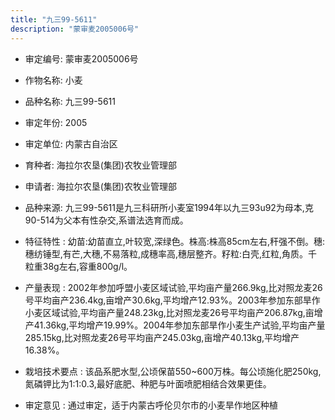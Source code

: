 ```yaml
---
title: "九三99-5611"
description: "蒙审麦2005006号"
---
```

* 审定编号:  蒙审麦2005006号

*  作物名称:  小麦

*  品种名称:  九三99-5611

*  审定年份:  2005

*  审定单位:  内蒙古自治区

* 育种者:  海拉尔农垦(集团)农牧业管理部

*  申请者:  海拉尔农垦(集团)农牧业管理部

*  品种来源:  九三99-5611是九三科研所小麦室1994年以九三93u92为母本,克90-514为父本有性杂交,系谱法选育而成。

*  特征特性 : 
幼苗:幼苗直立,叶较宽,深绿色。株高:株高85cm左右,秆强不倒。穗:穗纺锤型,有芒,大穗,不易落粒,成穗率高,穗层整齐。籽粒:白壳,红粒,角质。千粒重38g左右,容重800g/l。
 
*  产量表现 : 
2002年参加呼盟小麦区域试验,平均亩产量266.9kg,比对照龙麦26号平均亩产236.4kg,亩增产30.6kg,平均增产12.93%。2003年参加东部旱作小麦区域试验,平均亩产量248.23kg,比对照龙麦26号平均亩产206.87kg,亩增产41.36kg,平均增产19.99%。2004年参加东部旱作小麦生产试验,平均亩产量285.15kg,比对照龙麦26号平均亩产245.03kg,亩增产40.13kg,平均增产16.38%。

*  栽培技术要点 : 
该品系肥水型,公顷保苗550~600万株。每公顷施化肥250kg,氮磷钾比为1:1:0.3,最好底肥、种肥与叶面喷肥相结合效果更佳。

*  审定意见 : 
通过审定，适于内蒙古呼伦贝尔市的小麦旱作地区种植
